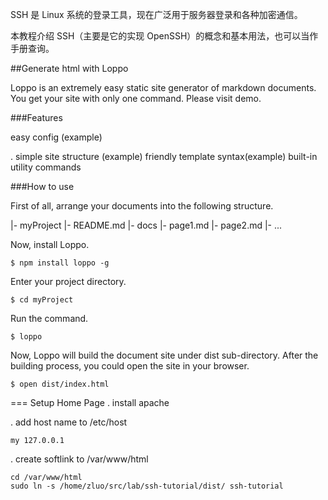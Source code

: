 SSH 是 Linux 系统的登录工具，现在广泛用于服务器登录和各种加密通信。

本教程介绍 SSH（主要是它的实现 OpenSSH）的概念和基本用法，也可以当作手册查询。


##Generate html with Loppo 

Loppo is an extremely easy static site generator of markdown documents. You get your site with only one command. Please visit demo.

###Features

 easy config (example)

. simple site structure (example)
friendly template syntax(example)
built-in utility commands

###How to use

First of all, arrange your documents into the following structure.

|- myProject
|- README.md
|- docs
|- page1.md
|- page2.md
|- ...

Now, install Loppo.

    $ npm install loppo -g

Enter your project directory.

    $ cd myProject
Run the command.

    $ loppo
Now, Loppo will build the document site under dist sub-directory. After the building process, you could open the site in your browser.

    $ open dist/index.html


=== Setup Home Page
. install apache

. add host name to /etc/host

    my 127.0.0.1

. create softlink to /var/www/html

    cd /var/www/html
    sudo ln -s /home/zluo/src/lab/ssh-tutorial/dist/ ssh-tutorial